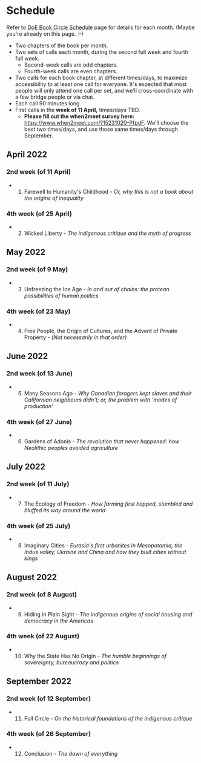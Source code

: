 # Schedule

Refer to [DoE Book Circle Schedule](https://doe.bookcircle.academy/schedule) page for details for each month. (Maybe you're already on this page. :-)

- Two chapters of the book per month.
- Two sets of calls each month, during the second full week and fourth full week.
	- Second-week calls are odd chapters.
	- Fourth-week calls are even chapters.
- Two calls for each book chapter, at different times/days, to maximize accessibility to at least one call for everyone. It's expected that most people will only attend one call per set, and we'll cross-coordinate with a few bridge people or via chat.
- Each call 90 minutes long.
- First calls in the **week of 11 April,** times/days TBD.
	- **Please fill out the when2meet survey here:**  <https://www.when2meet.com/?15231020-PfpdF>.  We'll choose the best two times/days, and use those same times/days through September.

## April 2022

### 2nd week (of 11 April)

* 1. Farewell to Humanity's Childhood - _Or, why this is not a book about the origins of inequality_

### 4th week (of 25 April)

* 2. Wicked Liberty - _The indigenous critique and the myth of progress_

## May 2022

### 2nd week (of 9 May)

* 3. Unfreezing the Ice Age - _In and out of chains: the protean possibilities of human politics_

### 4th week (of 23 May)

* 4. Free People, the Origin of Cultures, and the Advent of Private Property - _(Not necessarily in that order)_

## June 2022

### 2nd week (of 13 June)

* 5. Many Seasons Ago - _Why Canadian foragers kept slaves and their Californian neighbours didn't; or, the problem with 'modes of production'_

### 4th week (of 27 June)

* 6. Gardens of Adonis - _The revolution that never happened: how Neolithic peoples avoided agriculture_

## July 2022

### 2nd week (of 11 July)

* 7. The Ecology of Freedom - _How farming first hopped, stumbled and bluffed its way around the world_

### 4th week (of 25 July)

* 8. Imaginary Cities - _Eurasia's first urbanites in Mesopotamia, the Indus valley, Ukraine and China and how they built cities without kings_

## August 2022

### 2nd week (of 8 August)

* 9. Hiding in Plain Sight - _The indigenous origins of social housing and democracy in the Americas_

### 4th week (of 22 August)

* 10. Why the State Has No Origin - _The humble beginnings of sovereignty, bureaucracy and politics_

## September 2022

### 2nd week (of 12 September)

* 11. Full Circle - _On the historical foundations of the indigenous critique_

### 4th week (of 26 September)

* 12. Conclusion - _The dawn of everything_
